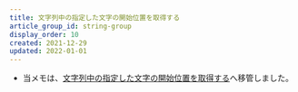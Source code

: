 ```yaml
---
title: 文字列中の指定した文字の開始位置を取得する
article_group_id: string-group
display_order: 10
created: 2021-12-29
updated: 2022-01-01
---
```

- 当メモは、[文字列中の指定した文字の開始位置を取得する](https://thinktwice.tech/it/reverse_resolution/obtains_the_starting_position_of_a_specified_character_in_a_string/)へ移管しました。
